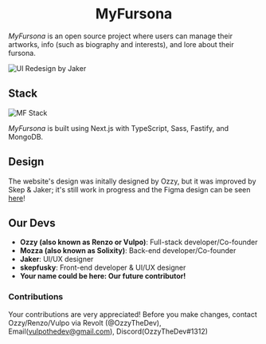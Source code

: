 <h1 align="center">MyFursona</h1>

_MyFursona_ is an open source project where users can manage their artworks, info (such as biography and interests), and lore about their fursona.

![UI Redesign by Jaker](https://user-images.githubusercontent.com/86149507/160653487-3b7b162a-8f1d-4d1e-8ddf-bd4eeec04189.png)

## Stack

![MF Stack](https://skillicons.dev/icons?i=nextjs,ts,sass,mongodb,fastify)

_MyFursona_ is built using Next.js with TypeScript, Sass, Fastify, and MongoDB.

## Design

The website's design was initally designed by Ozzy, but it was improved by Skep & Jaker;
it's still work in progress and the Figma design can be seen [here][figma]!

## Our Devs

- **Ozzy (also known as Renzo or Vulpo)**: Full-stack developer/Co-founder
- **Mozza (also known as Solixity)**: Back-end developer/Co-founder
- **Jaker**: UI/UX designer
- **skepfusky**: Front-end developer & UI/UX designer
- **Your name could be here: Our future contributor!**

### Contributions

Your contributions are very appreciated! Before you make changes, contact Ozzy/Renzo/Vulpo via Revolt (@OzzyTheDev), Email(vulpothedev@gmail.com), Discord(OzzyTheDev#1312)

[figma]: https://www.figma.com/file/3dd2FKkSSNCbPBYwhOLhTo/MyFursona?node-id=0%3A1
